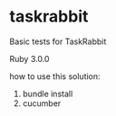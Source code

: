 # taskrabbit
Basic tests for TaskRabbit

Ruby 3.0.0

how to use this solution:

1. bundle install
1. cucumber
